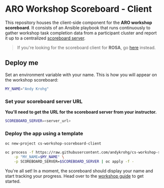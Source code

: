 # ARO Workshop Scoreboard - Client
This repository houses the client-side component for the **ARO workshop scoreboard**. It consists of an Ansible playbook that runs continuously to gather workshop task completion data from a participant cluster and report it up to a centralized [scoreboard server](https://github.com/andykrohg/cs-workshop-scoreboard-server/tree/aro).

> If you're looking for the scoreboard client for **ROSA**, go [here](https://github.com/andykrohg/cs-workshop-scoreboard-client/tree/rosa) instead.

## Deploy me
Set an environment variable with your name. This is how you will appear on the workshop scoreboard:
```bash
MY_NAME="Andy Krohg"
```

### Set your scoreboard server URL
**You'll need to get the URL for the scoreboard server from your instructor.**
```bash
SCOREBOARD_SERVER=<server_url>
```
### Deploy the app using a template
```bash
oc new-project cs-workshop-scoreboard-client

oc process -f https://raw.githubusercontent.com/andykrohg/cs-workshop-scoreboard-client/aro/template.yml \
    -p "MY_NAME=$MY_NAME" \
    -p SCOREBOARD_SERVER=$SCOREBOARD_SERVER | oc apply -f -
```

You're all set! In a moment, the scoreboard should display your name and start tracking your progress. Head over to the [workshop guide](https://aroworkshop.io) to get started.
